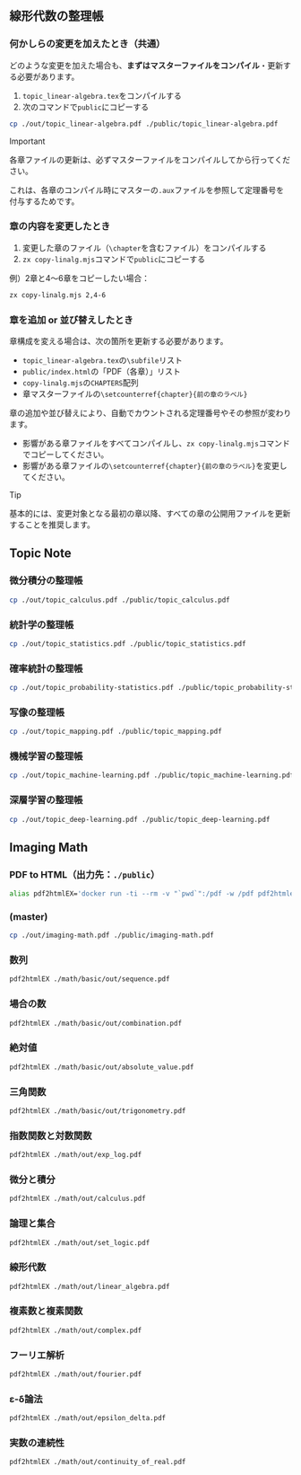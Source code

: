 ## 線形代数の整理帳

### 何かしらの変更を加えたとき（共通）

どのような変更を加えた場合も、**まずはマスターファイルをコンパイル**・更新する必要があります。

1. `topic_linear-algebra.tex`をコンパイルする
2. 次のコマンドで`public`にコピーする

```bash
cp ./out/topic_linear-algebra.pdf ./public/topic_linear-algebra.pdf
```

> [!IMPORTANT]
> 各章ファイルの更新は、必ずマスターファイルをコンパイルしてから行ってください。

これは、各章のコンパイル時にマスターの`.aux`ファイルを参照して定理番号を付与するためです。

### 章の内容を変更したとき

1. 変更した章のファイル（`\chapter`を含むファイル）をコンパイルする
2. `zx copy-linalg.mjs`コマンドで`public`にコピーする

例）2章と4〜6章をコピーしたい場合：
```bash
zx copy-linalg.mjs 2,4-6
```

### 章を追加 or 並び替えしたとき

章構成を変える場合は、次の箇所を更新する必要があります。

- `topic_linear-algebra.tex`の`\subfile`リスト
- `public/index.html`の「PDF（各章）」リスト
- `copy-linalg.mjs`の`CHAPTERS`配列
- 章マスターファイルの`\setcounterref{chapter}{前の章のラベル}`

章の追加や並び替えにより、自動でカウントされる定理番号やその参照が変わります。

- 影響がある章ファイルをすべてコンパイルし、`zx copy-linalg.mjs`コマンドでコピーしてください。
- 影響がある章ファイルの`\setcounterref{chapter}{前の章のラベル}`を変更してください。

> [!TIP]
> 基本的には、変更対象となる最初の章以降、すべての章の公開用ファイルを更新することを推奨します。

## Topic Note

### 微分積分の整理帳

```bash
cp ./out/topic_calculus.pdf ./public/topic_calculus.pdf
```

### 統計学の整理帳

```bash
cp ./out/topic_statistics.pdf ./public/topic_statistics.pdf
```

### 確率統計の整理帳

```bash
cp ./out/topic_probability-statistics.pdf ./public/topic_probability-statistics.pdf
```

### 写像の整理帳

```bash
cp ./out/topic_mapping.pdf ./public/topic_mapping.pdf
```

### 機械学習の整理帳

```bash
cp ./out/topic_machine-learning.pdf ./public/topic_machine-learning.pdf
```

### 深層学習の整理帳

```bash
cp ./out/topic_deep-learning.pdf ./public/topic_deep-learning.pdf
```

## Imaging Math

### PDF to HTML（出力先：`./public`）

```bash
alias pdf2htmlEX='docker run -ti --rm -v "`pwd`":/pdf -w /pdf pdf2htmlex/pdf2htmlex:0.18.8.rc2-master-20200820-alpine-3.12.0-x86_64 --dest-dir ./public --process-outline 0 --zoom 1.5'
```

### (master)

```bash
cp ./out/imaging-math.pdf ./public/imaging-math.pdf
```

### 数列

```bash
pdf2htmlEX ./math/basic/out/sequence.pdf
```

### 場合の数

```bash
pdf2htmlEX ./math/basic/out/combination.pdf
```

### 絶対値

```bash
pdf2htmlEX ./math/basic/out/absolute_value.pdf
```

### 三角関数

```bash
pdf2htmlEX ./math/basic/out/trigonometry.pdf
```

### 指数関数と対数関数

```bash
pdf2htmlEX ./math/out/exp_log.pdf
```

### 微分と積分

```bash
pdf2htmlEX ./math/out/calculus.pdf
```

### 論理と集合

```bash
pdf2htmlEX ./math/out/set_logic.pdf
```

### 線形代数

```bash
pdf2htmlEX ./math/out/linear_algebra.pdf
```

### 複素数と複素関数

```bash
pdf2htmlEX ./math/out/complex.pdf
```

### フーリエ解析

```bash
pdf2htmlEX ./math/out/fourier.pdf
```

### ε-δ論法

```bash
pdf2htmlEX ./math/out/epsilon_delta.pdf
```

### 実数の連続性

```bash
pdf2htmlEX ./math/out/continuity_of_real.pdf
```
